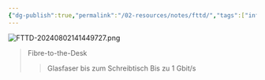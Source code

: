 ```yaml
---
{"dg-publish":true,"permalink":"/02-resources/notes/fttd/","tags":["informatik/hardware","informatik/netzwerk"],"noteIcon":"","updated":"2025-09-10T17:00:10.000+02:00"}
---
```


![FTTD-20240802141449727.png](/img/user/02%20-%20RESOURCES/Files/IMG/FTTD-20240802141449727.png)
>Fibre-to-the-Desk
>>Glasfaser bis zum Schreibtisch
>>Bis zu 1 Gbit/s